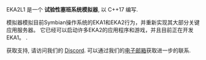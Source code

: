 EKA2L1 是一个 **试验性塞班系统模拟器**, 以 C++17 编写.

模拟器模拟目前Symbian操作系统的EKA1和EKA2行为，并重新实现其大部分关键应用服务器。 它已经可以启动许多EKA2的应用程序和游戏，并且目前正在开发EKA1。
.

获取支持, 请访问我们的 [Discord](https://discord.gg/5Bm5SJ9).  可以通过我们的[电子邮箱](mailto:cc@12z1.com)获取进一步的联系.
